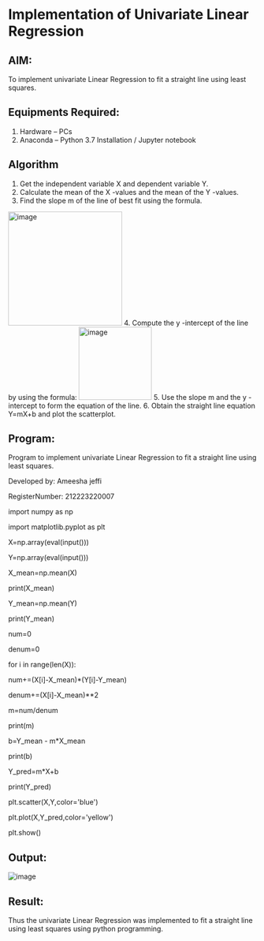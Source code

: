 # Implementation of Univariate Linear Regression
## AIM:
To implement univariate Linear Regression to fit a straight line using least squares.

## Equipments Required:
1. Hardware – PCs
2. Anaconda – Python 3.7 Installation / Jupyter notebook

## Algorithm
1. Get the independent variable X and dependent variable Y.
2. Calculate the mean of the X -values and the mean of the Y -values.
3. Find the slope m of the line of best fit using the formula. 
<img width="231" alt="image" src="https://user-images.githubusercontent.com/93026020/192078527-b3b5ee3e-992f-46c4-865b-3b7ce4ac54ad.png">
4. Compute the y -intercept of the line by using the formula:
<img width="148" alt="image" src="https://user-images.githubusercontent.com/93026020/192078545-79d70b90-7e9d-4b85-9f8b-9d7548a4c5a4.png">
5. Use the slope m and the y -intercept to form the equation of the line.
6. Obtain the straight line equation Y=mX+b and plot the scatterplot.

## Program:

Program to implement univariate Linear Regression to fit a straight line using least squares.

Developed by: Ameesha jeffi

RegisterNumber:  212223220007

import numpy as np

import matplotlib.pyplot as plt

X=np.array(eval(input()))

Y=np.array(eval(input()))

X_mean=np.mean(X)

print(X_mean)

Y_mean=np.mean(Y)

print(Y_mean)

num=0

denum=0

for i in range(len(X)):
  
  num+=(X[i]-X_mean)*(Y[i]-Y_mean)
  
  denum+=(X[i]-X_mean)**2

m=num/denum

print(m)

b=Y_mean - m*X_mean

print(b)

Y_pred=m*X+b

print(Y_pred)

plt.scatter(X,Y,color='blue')

plt.plot(X,Y_pred,color='yellow') 

plt.show() 


## Output:
![image](https://github.com/ameeshajeffi/Find-the-best-fit-line-using-Least-Squares-Method/assets/150773598/a98482e4-706c-490a-993b-8a4b46f9112c)



## Result:
Thus the univariate Linear Regression was implemented to fit a straight line using least squares using python programming.
